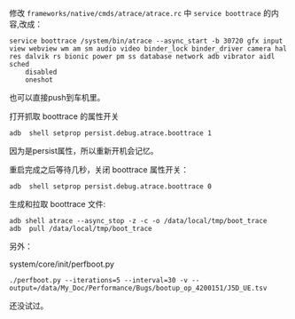 修改 `frameworks/native/cmds/atrace/atrace.rc` 中 `service boottrace` 的内容,改成：

```
service boottrace /system/bin/atrace --async_start -b 30720 gfx input view webview wm am sm audio video binder_lock binder_driver camera hal res dalvik rs bionic power pm ss database network adb vibrator aidl sched  
    disabled
    oneshot
```

也可以直接push到车机里。

打开抓取 boottrace 的属性开关

```
adb  shell setprop persist.debug.atrace.boottrace 1
```

因为是persist属性，所以重新开机会记忆。

重启完成之后等待几秒，关闭 boottrace 属性开关：

```
adb  shell setprop persist.debug.atrace.boottrace 0
```

生成和拉取 boottrace 文件:

```
adb shell atrace --async_stop -z -c -o /data/local/tmp/boot_trace
adb  pull /data/local/tmp/boot_trace
```



另外：

system/core/init/perfboot.py

```
./perfboot.py --iterations=5 --interval=30 -v --output=/data/My_Doc/Performance/Bugs/bootup_op_4200151/J5D_UE.tsv
```

还没试过。



